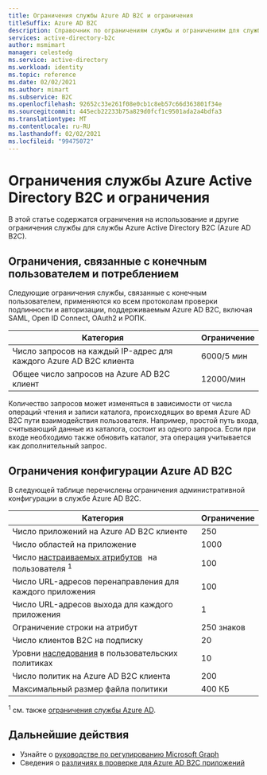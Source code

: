 ```yaml
---
title: Ограничения службы Azure AD B2C и ограничения
titleSuffix: Azure AD B2C
description: Справочник по ограничениям службы и ограничениям для службы Azure Active Directory B2C.
services: active-directory-b2c
author: msmimart
manager: celestedg
ms.service: active-directory
ms.workload: identity
ms.topic: reference
ms.date: 02/02/2021
ms.author: mimart
ms.subservice: B2C
ms.openlocfilehash: 92652c33e261f08e0cb1c8eb57c66d363801f34e
ms.sourcegitcommit: 445ecb22233b75a829d0fcf1c9501ada2a4bdfa3
ms.translationtype: MT
ms.contentlocale: ru-RU
ms.lasthandoff: 02/02/2021
ms.locfileid: "99475072"
---
```

# <a name="azure-active-directory-b2c-service-limits-and-restrictions"></a>Ограничения службы Azure Active Directory B2C и ограничения

В этой статье содержатся ограничения на использование и другие ограничения службы для службы Azure Active Directory B2C (Azure AD B2C).

## <a name="end-userconsumption-related-limits"></a>Ограничения, связанные с конечным пользователем и потреблением

Следующие ограничения службы, связанные с конечным пользователем, применяются ко всем протоколам проверки подлинности и авторизации, поддерживаемым Azure AD B2C, включая SAML, Open ID Connect, OAuth2 и РОПК.

|Категория |Ограничение    |
|---------|---------|
|Число запросов на каждый IP-адрес для каждого Azure AD B2C клиента       |6000/5 мин          |
|Общее число запросов на Azure AD B2C клиент     |12000/мин          |

Количество запросов может изменяться в зависимости от числа операций чтения и записи каталога, происходящих во время Azure AD B2C пути взаимодействия пользователя. Например, простой путь входа, считывающий данные из каталога, состоит из одного запроса. Если при входе необходимо также обновить каталог, эта операция учитывается как дополнительный запрос.

## <a name="azure-ad-b2c-configuration-limits"></a>Ограничения конфигурации Azure AD B2C

В следующей таблице перечислены ограничения административной конфигурации в службе Azure AD B2C.

|Категория  |Ограничение  |
|---------|---------|
|Число приложений на Azure AD B2C клиенте   |250           |
|Число областей на приложение        |1000          |
|Число [настраиваемых атрибутов](user-profile-attributes.md#extension-attributes)   на пользователя <sup>1</sup>       |100         |
|Число URL-адресов перенаправления для каждого приложения       |100         |
|Число URL-адресов выхода для каждого приложения        |1          |
|Ограничение строки на атрибут      |250 знаков          |
|Число клиентов B2C на подписку      |20         |
|Уровни [наследования](custom-policy-overview.md#inheritance-model) в пользовательских политиках     |10         |
|Число политик на Azure AD B2C клиента      |200          |
|Максимальный размер файла политики      |400 КБ          |

<sup>1</sup> см. также [ограничения службы Azure AD](../active-directory/enterprise-users/directory-service-limits-restrictions.md).

## <a name="next-steps"></a>Дальнейшие действия

- Узнайте о [руководстве по регулированию Microsoft Graph](/graph/throttling) 
- Сведения о [различиях в проверке для Azure AD B2C приложений](../active-directory/develop/supported-accounts-validation.md)













